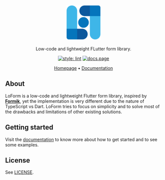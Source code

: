 <p align="center">
  <img src="./logo/Logo.png" alt="LoForm" height="112" /> <br /><br />
  <span>Low-code and lightweight FLutter form library.</span><br />
</p>

<p align="center">
  <a href="https://pub.dev/packages/lint"><img src="https://img.shields.io/badge/style-lint-4BC0F5.svg" alt="style: lint" /></a>
  <a href="https://docs.page"><img src="https://img.shields.io/badge/powered%20by-docs.page-34C4AC.svg?style=flat-square" alt="docs.page" /></a>
</p>

<p align="center">
  <a href="https://YoussefRaafatNasry.github.io/lo_form/">Homepage</a> • <a href="https://docs.page/YoussefRaafatNasry/lo_form">Documentation</a>
</p>

## About

LoForm is a low-code and lightweight Flutter form library,
inspired by [**Formik**](https://formik.org/), yet the implementation is very different due to the nature of TypeScript vs Dart. LoForm tries to focus on simplicity and to solve most of the drawbacks and limitations of other existing solutions.

## Getting started

Visit the [documentation](https://docs.page/YoussefRaafatNasry/lo_form) to know more about how to get started and to see some examples.

## License

See [LICENSE](./LICENSE).

